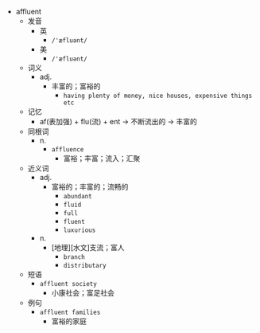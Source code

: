 - affluent
  - 发音
    - 英
      - `/'æfluənt/`
    - 美
      - `/'æfluənt/`
  - 词义
    - adj.
      - 丰富的；富裕的
        - `having plenty of money, nice houses, expensive things etc`
  - 记忆
    - af(表加强) + flu(流) + ent → 不断流出的 → 丰富的
  - 同根词
    - n.
      - `affluence`
        - 富裕；丰富；流入；汇聚
  - 近义词
    - adj.
      - 富裕的；丰富的；流畅的
        - `abundant`
        - `fluid`
        - `full`
        - `fluent`
        - `luxurious`
    - n.
      - [地理][水文]支流；富人
        - `branch`
        - `distributary`
  - 短语
    - `affluent society`
      - 小康社会；富足社会 
  - 例句
    - `affluent families`
      - 富裕的家庭

